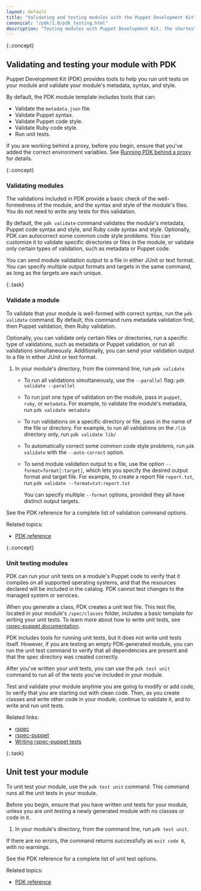 ```yaml
---
layout: default
title: "Validating and testing modules with the Puppet Development Kit"
canonical: "/pdk/1.0/pdk_testing.html"
description: "Testing modules with Puppet Development Kit, the shortest path to developing better Puppet code."
---
```


{:.concept}
## Validating and testing your module with PDK

Puppet Development Kit (PDK) provides tools to help you run unit tests on your module and validate your module's metadata, syntax, and style.

By default, the PDK module template includes tools that can:

* Validate the `metadata.json` file.
* Validate Puppet syntax.
* Validate Puppet code style.
* Validate Ruby code style.
* Run unit tests.

If you are working behind a proxy, before you begin, ensure that you've added the correct environment variables. See [Running PDK behind a proxy](./pdk_install.html#running-pdk-behind-a-proxy) for details.

{:.concept}
### Validating modules

The validations included in PDK provide a basic check of the well-formedness of the module, and the syntax and style of the module's files. You do not need to write any tests for this validation.

By default, the `pdk validate` command validates the module's metadata, Puppet code syntax and style, and Ruby code syntax and style. Optionally, PDK can autocorrect some common code style problems. You can customize it to validate specific directories or files in the module, or validate only certain types of validation, such as metadata or Puppet code.

You can send module validation output to a file in either JUnit or text format. You can specify multiple output formats and targets in the same command, as long as the targets are each unique.

{:.task}
### Validate a module

To validate that your module is well-formed with correct syntax, run the `pdk validate` command. By default, this command runs metadata validation first, then Puppet validation, then Ruby validation. 

Optionally, you can validate only certain files or directories, run a specific type of validations, such as metadata or Puppet validation, or run all validations simultaneously. Additionally, you can send your validation output to a file in either JUnit or text format.

1. In your module's directory, from the command line, run `pdk validate`

   * To run all validations simultaneously, use the `--parallel` flag: `pdk validate --parallel`

   * To run just one type of validation on the module, pass in `puppet`, `ruby`, or `metadata`. For example, to validate the module's metadata, run `pdk validate metadata`
   
   * To run validations on a specific directory or file, pass in the name of the file or directory. For example, to run all validations on the `/lib` directory only, run `pdk validate lib/`

   * To automatically correct some common code style problems, run `pdk validate` with the `--auto-correct` option.

   * To send module validation output to a file, use the option `--format=format[:target]`, which lets you specify the desired output format and target file. For example, to create a report file `report.txt`, run `pdk validate --format=txt:report.txt`
   
     You can specify multiple `--format` options, provided they all have distinct output targets.

   

See the PDK reference for a complete list of validation command options.

Related topics:

* [PDK reference](./pdk_reference)

{:.concept}
### Unit testing modules

PDK can run your unit tests on a module's Puppet code to verify that it compiles on all supported operating systems, and that the resources declared will be included in the catalog. PDK cannot test changes to the managed system or services.

When you generate a class, PDK creates a unit test file. This test file, located in your module's `/spec/classes` folder, includes a basic template for writing your unit tests. To learn more about how to write unit tests, see [rspec-puppet documentation](http://rspec-puppet.com/tutorial/).

PDK includes tools for running unit tests, but it does not write unit tests itself. However, if you are testing an empty PDK-generated module, you can run the unit test command to verify that all dependencies are present and that the spec directory was created correctly. 

After you've written your unit tests, you can use the `pdk test unit` command to run all of the tests you've included in your module.

Test and validate your module anytime you are going to modify or add code, to verify that you are starting out with clean code. Then, as you create classes and write other code in your module, continue to validate it, and to write and run unit tests.

Related links:

* [rspec](http://rspec.info/)
* [rspec-puppet](https://github.com/rodjek/rspec-puppet/)
* [Writing rspec-puppet tests](http://rspec-puppet.com/tutorial/)


{:.task}
## Unit test your module

To unit test your module, use the `pdk test unit` command. This command runs all the unit tests in your module.

Before you begin, ensure that you have written unit tests for your module, unless you are unit testing a newly generated module with no classes or code in it.

1. In your module's directory, from the command line, run `pdk test unit`.

If there are no errors, the command returns successfully as `exit code 0`, with no warnings.

See the PDK reference for a complete list of unit test options.

Related topics:

* [PDK reference](./pdk_reference)


